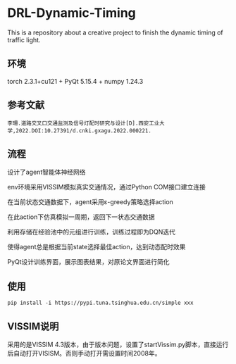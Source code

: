 # DRL-Dynamic-Timing
This is a repository about a creative project to finish the dynamic timing of traffic light.

## 环境

torch 2.3.1+cu121 + PyQt 5.15.4 + numpy 1.24.3

## 参考文献

```
李珊.道路交叉口交通监测及信号灯配时研究与设计[D].西安工业大学,2022.DOI:10.27391/d.cnki.gxagu.2022.000221.
```

## 流程

设计了agent智能体神经网络

env环境采用VISSIM模拟真实交通情况，通过Python COM接口建立连接

在当前状态交通数据下，agent采用ε-greedy策略选择action

在此action下仿真模拟一周期，返回下一状态交通数据

利用存储在经验池中的元组进行训练，训练过程即为DQN迭代

使得agent总是根据当前state选择最佳action，达到动态配时效果

PyQt设计训练界面，展示图表结果，对原论文界面进行简化

## 使用

```
pip install -i https://pypi.tuna.tsinghua.edu.cn/simple xxx
```

## VISSIM说明

采用的是VISSIM 4.3版本，由于版本问题，设置了startVissim.py脚本，直接运行后自动打开VISISM。否则手动打开需设置时间2008年。
